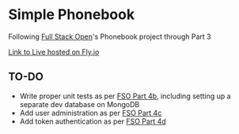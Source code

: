 # Simple Phonebook 
Following [Full Stack Open](https://fullstackopen.com/en/)'s Phonebook project through Part 3

[Link to Live hosted on Fly.io](cool-surf-7934.fly.dev)

## TO-DO
* Write proper unit tests as per [FSO Part 4b](https://fullstackopen.com/en/part4/testing_the_backend), including setting up a separate dev database on MongoDB
* Add user administration as per [FSO Part 4c](https://fullstackopen.com/en/part4/user_administration)
* Add token authentication as per [FSO Part 4d](https://fullstackopen.com/en/part4/token_authentication)